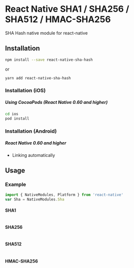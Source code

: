 # React Native SHA1 / SHA256 / SHA512 / HMAC-SHA256

SHA Hash native module for react-native

## Installation

```sh
npm install --save react-native-sha-hash
```

or

```sh
yarn add react-native-sha-hash
```

### Installation (iOS)

##### Using CocoaPods (React Native 0.60 and higher)

```sh
cd ios
pod install
```

### Installation (Android)

##### React Native 0.60 and higher
- Linking automatically

## Usage

### Example

```js
import { NativeModules, Platform } from 'react-native'
var Sha = NativeModules.Sha

```

#### SHA1
```ts

```

#### SHA256
```ts

```

#### SHA512
```ts

```

#### HMAC-SHA256
```ts

```

